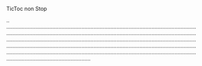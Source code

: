 TicToc non Stop

..
...................................................................................................................................................................................................................................................................................................................................................................................................................................................................................................................................................................................................................................................................................................